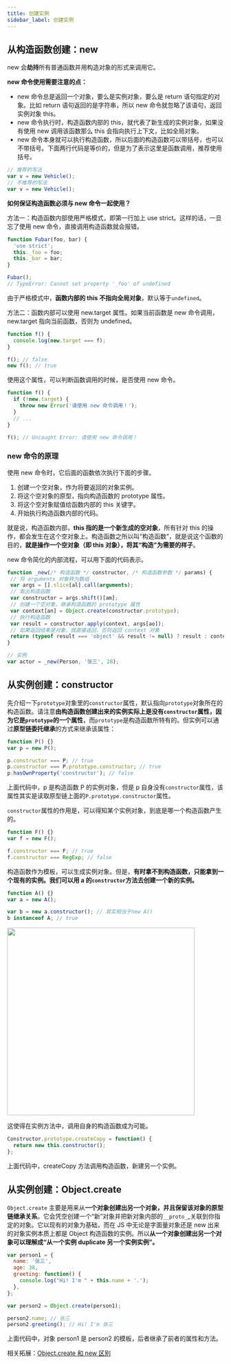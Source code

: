 ```yaml
---
title: 创建实例
sidebar_label: 创建实例
---
```


## 从构造函数创建：new

new 会**劫持**所有普通函数并用构造对象的形式来调用它。

**new 命令使用需要注意的点：**

- new 命令总是返回一个对象，要么是实例对象，要么是 return 语句指定的对象。比如 return 语句返回的是字符串，所以 new 命令就忽略了该语句，返回实例对象 this。
- new 命令执行时，构造函数内部的 this，就代表了新生成的实例对象，如果没有使用 new 调用该函数那么 this 会指向执行上下文，比如全局对象。
- new 命令本身就可以执行构造函数，所以后面的构造函数可以带括号，也可以不带括号。下面两行代码是等价的，但是为了表示这里是函数调用，推荐使用括号。

```js
// 推荐的写法
var v = new Vehicle();
// 不推荐的写法
var v = new Vehicle();
```

**如何保证构造函数必须与 new 命令一起使用？**

方法一：构造函数内部使用严格模式，即第一行加上 use strict。这样的话，一旦忘了使用 new 命令，直接调用构造函数就会报错。

```js
function Fubar(foo, bar) {
  'use strict';
  this._foo = foo;
  this._bar = bar;
}

Fubar();
// TypeError: Cannot set property '_foo' of undefined
```

由于严格模式中，**函数内部的 this 不指向全局对象**，默认等于`undefined`。

方法二：函数内部可以使用 new.target 属性。如果当前函数是 new 命令调用，new.target 指向当前函数，否则为 undefined。

```js
function f() {
  console.log(new.target === f);
}

f(); // false
new f(); // true
```

使用这个属性，可以判断函数调用的时候，是否使用 new 命令。

```js
function f() {
  if (!new.target) {
    throw new Error('请使用 new 命令调用！');
  }
  // ...
}

f(); // Uncaught Error: 请使用 new 命令调用！
```

### new 命令的原理

使用 new 命令时，它后面的函数依次执行下面的步骤。

1. 创建一个空对象，作为将要返回的对象实例。
2. 将这个空对象的原型，指向构造函数的 prototype 属性。
3. 将这个空对象赋值给函数内部的 this 关键字。
4. 开始执行构造函数内部的代码。

就是说，构造函数内部，**this 指的是一个新生成的空对象**，所有针对 this 的操作，都会发生在这个空对象上。构造函数之所以叫“构造函数”，就是说这个函数的目的，**就是操作一个空对象（即 this 对象），将其“构造”为需要的样子**。

new 命令简化的内部流程，可以用下面的代码表示。

```js
function _new(/* 构造函数 */ constructor, /* 构造函数参数 */ params) {
 // 将 arguments 对象转为数组
 var args = [].slice[al].call(arguments);
 // 取出构造函数
 var constructor = args.shift()[am];
 // 创建一个空对象，继承构造函数的 prototype 属性
 var context[an] = Object.create(constructor.prototype);
 // 执行构造函数
 var result = constructor.apply(context, args[ao]);
 // 如果返回结果是对象，就直接返回，否则返回 context 对象
 return (typeof result === 'object' && result != null) ? result : context;
}

// 实例
var actor = _new(Person, '张三', 28);
```

## 从实例创建：constructor

先介绍一下`prototype`对象里的`constructor`属性，默认指向`prototype`对象所在的构造函数。请注意**由构造函数创建出来的实例实际上是没有`constructor`属性，因为它是`prototype`的一个属性**，而`prototype`是构造函数所特有的。但实例可以通过**原型链委托继承**的方式来继承该属性：

```js
function P() {}
var p = new P();

p.constructor === P; // true
p.constructor === P.prototype.constructor; // true
p.hasOwnProperty('constructor'); // false
```

上面代码中，p 是构造函数 P 的实例对象，但是 p 自身没有`constructor`属性，该属性其实是读取原型链上面的`P.prototype.constructor`属性。

`constructor`属性的作用是，可以得知某个实例对象，到底是哪一个构造函数产生的。

```js
function F() {}
var f = new F();

f.constructor === F; // true
f.constructor === RegExp; // false
```

构造函数作为模板，可以生成实例对象。但是，**有时拿不到构造函数，只能拿到一个现有的实例。我们可以用 a 的`constructor`方法去创建一个新的实例。**

```js
function A() {}
var a = new A();

var b = new a.constructor(); // 其实相当于new A()
b instanceof A; // true
```

<div >
    <img width="436" src="https://cosmos-x.oss-cn-hangzhou.aliyuncs.com/image15.png" />
</div>

这使得在实例方法中，调用自身的构造函数成为可能。

```js
Constructor.prototype.createCopy = function() {
  return new this.constructor();
};
```

上面代码中，createCopy 方法调用构造函数，新建另一个实例。

## 从实例创建：Object.create

`Object.create` 主要是用来从**一个对象创建出另一个对象，并且保留该对象的原型链继承关系**。它会凭空创建一个“新”对象并把新对象内部的`__proto_`\_关联到你指定的对象。它以现有的对象为基础，而在 JS 中无论是字面量对象还是 new 出来的对象实例本质上都是 Object 构造函数的实例。所以**从一个对象创建出另一个对象可以理解成“从一个实例 duplicate 另一个实例实例”。**

```js
var person1 = {
  name: '张三',
  age: 38,
  greeting: function() {
    console.log("Hi! I'm " + this.name + '.');
  },
};

var person2 = Object.create(person1);

person2.name; // 张三
person2.greeting(); // Hi! I'm 张三
```

上面代码中，对象 person1 是 person2 的模板，后者继承了前者的属性和方法。

相关拓展：[Object.create 和 new 区别](https://www.google.com/url?q=https://blog.csdn.net/blueblueskyhua/article/details/73135938&sa=D&ust=1570507768637000)
